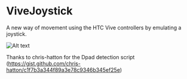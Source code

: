 # ViveJoystick
A new way of movement using the HTC Vive controllers by emulating a joystick.

![Alt text](http://imgur.com/a/TRHPK)

Thanks to chris-hatton for the Dpad detection script (https://gist.github.com/chris-hatton/c1f7b3a344f89a3e78c9346b345ef25e)
